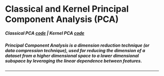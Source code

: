 # Classical and Kernel Principal Component Analysis (PCA)


##### Classical PCA [code](https://github.com/kennedyCzar/ADVANCE-MACHINE-LEARNING-KERNEL-METHOD/blob/master/PCA/PCA.py) | Kernel PCA [code](https://github.com/kennedyCzar/ADVANCE-MACHINE-LEARNING-KERNEL-METHOD/blob/master/PCA/KERNEL%20PCA/KPCA.py)
##### Principal Component Analysis is a dimension reduction technique (or data compression technique), used for reducing the dimension of a dataset from a higher dimensional space to a lower dimensional subspace by leveraging the linear dependence between features.
---------------------------------------

